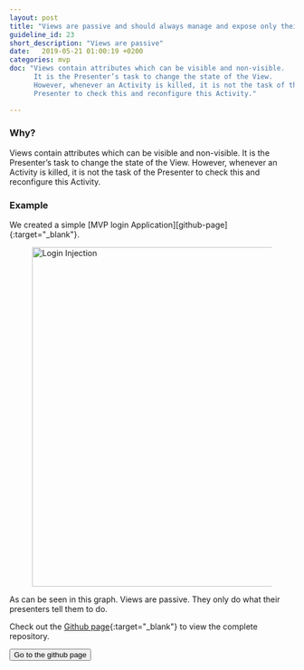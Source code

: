 ```yaml
---
layout: post
title: "Views are passive and should always manage and expose only their state."
guideline_id: 23
short_description: "Views are passive"
date:   2019-05-21 01:00:19 +0200
categories: mvp
doc: "Views contain attributes which can be visible and non-visible. 
      It is the Presenter’s task to change the state of the View. 
      However, whenever an Activity is killed, it is not the task of the 
      Presenter to check this and reconfigure this Activity."

---
```

<h3>Why?</h3>
Views contain attributes which can be visible and non-visible. 
It is the Presenter’s task to change the state of the View. 
However, whenever an Activity is killed, it is not the task of the 
Presenter to check this and reconfigure this Activity.


<h3>Example</h3>
We created a simple [MVP login Application][github-page]{:target="_blank"}.


<figure>
  <img src="/assets/MVPLogin_showUsers.png" alt="Login Injection" width="600">
</figure>

As can be seen in this graph. 
	Views are passive.
	They only do what their presenters tell them to do.

Check out the [Github page][github-page]{:target="_blank"} to view the complete repository.

<a href="https://github.com/Geertdepont/bachelor_thesis/tree/master/MVPLogin" target="_blank"><button type="button" class="btn btn-primary btn-icon-right">Go to the github page</button></a>

[github-page]: https://github.com/Geertdepont/bachelor_thesis/tree/master/MVPLogin